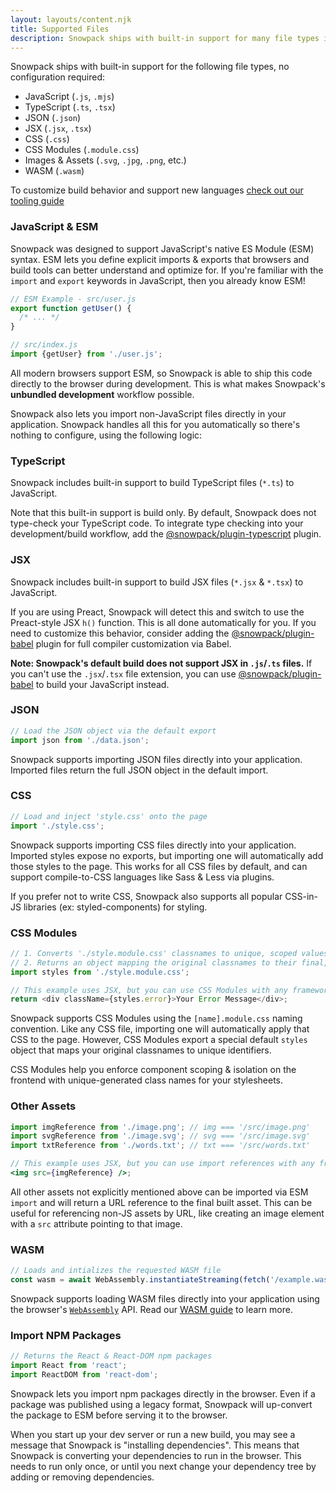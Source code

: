```yaml
---
layout: layouts/content.njk
title: Supported Files
description: Snowpack ships with built-in support for many file types including json, js, ts, jsx, css, css modules, and images.
---
```


Snowpack ships with built-in support for the following file types, no configuration required:

- JavaScript (`.js`, `.mjs`)
- TypeScript (`.ts`, `.tsx`)
- JSON (`.json`)
- JSX (`.jsx`, `.tsx`)
- CSS (`.css`)
- CSS Modules (`.module.css`)
- Images & Assets (`.svg`, `.jpg`, `.png`, etc.)
- WASM (`.wasm`)

To customize build behavior and support new languages [check out our tooling guide](/guides/connecting-tools)

### JavaScript & ESM

Snowpack was designed to support JavaScript's native ES Module (ESM) syntax. ESM lets you define explicit imports & exports that browsers and build tools can better understand and optimize for. If you're familiar with the `import` and `export` keywords in JavaScript, then you already know ESM!

```js
// ESM Example - src/user.js
export function getUser() {
  /* ... */
}

// src/index.js
import {getUser} from './user.js';
```

All modern browsers support ESM, so Snowpack is able to ship this code directly to the browser during development. This is what makes Snowpack's **unbundled development** workflow possible.

Snowpack also lets you import non-JavaScript files directly in your application. Snowpack handles all this for you automatically so there's nothing to configure, using the following logic:

### TypeScript

Snowpack includes built-in support to build TypeScript files (`*.ts`) to JavaScript.

Note that this built-in support is build only. By default, Snowpack does not type-check your TypeScript code. To integrate type checking into your development/build workflow, add the [@snowpack/plugin-typescript](https://www.npmjs.com/package/@snowpack/plugin-typescript) plugin.

### JSX

Snowpack includes built-in support to build JSX files (`*.jsx` & `*.tsx`) to JavaScript.

If you are using Preact, Snowpack will detect this and switch to use the Preact-style JSX `h()` function. This is all done automatically for you. If you need to customize this behavior, consider adding the [@snowpack/plugin-babel](https://www.npmjs.com/package/@snowpack/plugin-babel) plugin for full compiler customization via Babel.

**Note: Snowpack's default build does not support JSX in `.js`/`.ts` files.** If you can't use the `.jsx`/`.tsx` file extension, you can use [@snowpack/plugin-babel](https://www.npmjs.com/package/@snowpack/plugin-babel) to build your JavaScript instead.

### JSON

```js
// Load the JSON object via the default export
import json from './data.json';
```

Snowpack supports importing JSON files directly into your application. Imported files return the full JSON object in the default import.

### CSS

```js
// Load and inject 'style.css' onto the page
import './style.css';
```

Snowpack supports importing CSS files directly into your application. Imported styles expose no exports, but importing one will automatically add those styles to the page. This works for all CSS files by default, and can support compile-to-CSS languages like Sass & Less via plugins.

If you prefer not to write CSS, Snowpack also supports all popular CSS-in-JS libraries (ex: styled-components) for styling.

### CSS Modules

```js
// 1. Converts './style.module.css' classnames to unique, scoped values.
// 2. Returns an object mapping the original classnames to their final, scoped value.
import styles from './style.module.css';

// This example uses JSX, but you can use CSS Modules with any framework.
return <div className={styles.error}>Your Error Message</div>;
```

Snowpack supports CSS Modules using the `[name].module.css` naming convention. Like any CSS file, importing one will automatically apply that CSS to the page. However, CSS Modules export a special default `styles` object that maps your original classnames to unique identifiers.

CSS Modules help you enforce component scoping & isolation on the frontend with unique-generated class names for your stylesheets.

### Other Assets

```jsx
import imgReference from './image.png'; // img === '/src/image.png'
import svgReference from './image.svg'; // svg === '/src/image.svg'
import txtReference from './words.txt'; // txt === '/src/words.txt'

// This example uses JSX, but you can use import references with any framework.
<img src={imgReference} />;
```

All other assets not explicitly mentioned above can be imported via ESM `import` and will return a URL reference to the final built asset. This can be useful for referencing non-JS assets by URL, like creating an image element with a `src` attribute pointing to that image.

### WASM

```js
// Loads and intializes the requested WASM file
const wasm = await WebAssembly.instantiateStreaming(fetch('/example.wasm'));
```

Snowpack supports loading WASM files directly into your application using the browser's [`WebAssembly`](https://developer.mozilla.org/en-US/docs/Web/JavaScript/Reference/Global_Objects/WebAssembly) API. Read our [WASM guide](/guides/wasm) to learn more.

### Import NPM Packages

```js
// Returns the React & React-DOM npm packages
import React from 'react';
import ReactDOM from 'react-dom';
```

Snowpack lets you import npm packages directly in the browser. Even if a package was published using a legacy format, Snowpack will up-convert the package to ESM before serving it to the browser.

When you start up your dev server or run a new build, you may see a message that Snowpack is "installing dependencies". This means that Snowpack is converting your dependencies to run in the browser. This needs to run only once, or until you next change your dependency tree by adding or removing dependencies.
